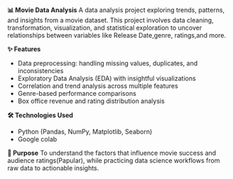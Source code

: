 
**📊 Movie Data Analysis**
A data analysis project exploring trends, patterns, and insights from a movie dataset. This project involves data cleaning, transformation, visualization, and statistical exploration to uncover relationships between variables like Release Date,genre, ratings,and more.

**✨ Features**

* Data preprocessing: handling missing values, duplicates, and inconsistencies
* Exploratory Data Analysis (EDA) with insightful visualizations
* Correlation and trend analysis across multiple features
* Genre-based performance comparisons
* Box office revenue and rating distribution analysis

**🛠️ Technologies Used**

* Python (Pandas, NumPy, Matplotlib, Seaborn)
* Google colab

**🎯 Purpose**
To understand the factors that influence movie success and audience ratings(Papular), while practicing data science workflows from raw data to actionable insights.



